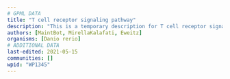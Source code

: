```yaml
---
# GPML DATA
title: "T cell receptor signaling pathway"
description: "This is a temporary description for T cell receptor signaling pathway"
authors: [MaintBot, MirellaKalafati, Eweitz]
organisms: [Danio rerio]
# ADDITIONAL DATA
last-edited: 2021-05-15
communities: []
wpid: "WP1345"
---
```

